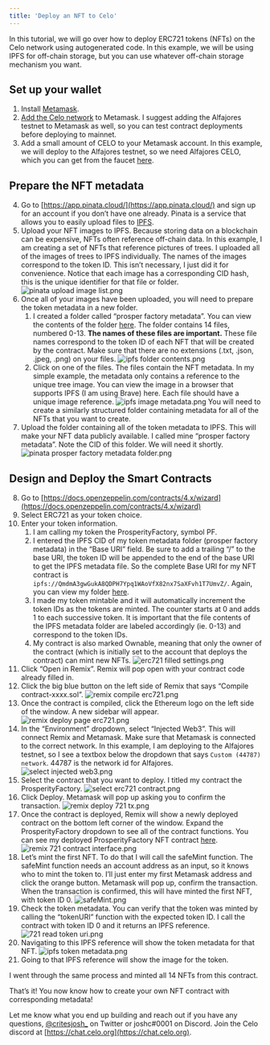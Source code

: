```yaml
---
title: 'Deploy an NFT to Celo'
---
```


In this tutorial, we will go over how to deploy ERC721 tokens (NFTs) on the Celo network using autogenerated code. In this example, we will be using IPFS for off-chain storage, but you can use whatever off-chain storage mechanism you want.

## Set up your wallet

1. Install [Metamask](https://metamask.io/).
2. [Add the Celo network](/getting-started/wallets/using-metamask-with-celo/manual-setup#adding-a-celo-network-to-metamask) to Metamask. I suggest adding the Alfajores testnet to Metamask as well, so you can test contract deployments before deploying to mainnet.
3. Add a small amount of CELO to your Metamask account. In this example, we will deploy to the Alfajores testnet, so we need Alfajores CELO, which you can get from the faucet [here](https://celo.org/developers/faucet).

## Prepare the NFT metadata

4. Go to [https://app.pinata.cloud/](https://app.pinata.cloud/) and sign up for an account if you don’t have one already. Pinata is a service that allows you to easily upload files to [IPFS](https://ipfs.io/).
5. Upload your NFT images to IPFS. Because storing data on a blockchain can be expensive, NFTs often reference off-chain data. In this example, I am creating a set of NFTs that reference pictures of trees. I uploaded all of the images of trees to IPFS individually. The names of the images correspond to the token ID. This isn’t necessary, I just did it for convenience. Notice that each image has a corresponding CID hash, this is the unique identifier for that file or folder. ![pinata upload image list.png](https://github.com/critesjosh/images/blob/main/token_deploy_tutorials/pinata%20upload%20image%20list.png?raw=true)
6. Once all of your images have been uploaded, you will need to prepare the token metadata in a new folder. 
   1. I created a folder called “prosper factory metadata”. You can view the contents of the folder [here](https://gateway.pinata.cloud/ipfs/QmdmA3gwGukA8QDPH7Ypq1WAoVfX82nx7SaXFvh1T7UmvZ). The folder contains 14 files, numbered 0-13. **The names of these files are important.** These file names correspond to the token ID of each NFT that will be created by the contract. Make sure that there are no extensions (.txt, .json, .jpeg, .png) on your files. ![ipfs folder contents.png](https://github.com/critesjosh/images/blob/main/token_deploy_tutorials/ipfs%20folder%20contents.png?raw=true)
   2. Click on one of the files. The files contain the NFT metadata. In my simple example, the metadata only contains a reference to the unique tree image. You can view the image in a browser that supports IPFS (I am using Brave) here. Each file should have a unique image reference. ![ipfs image metadata.png](https://github.com/critesjosh/images/blob/main/token_deploy_tutorials/ipfs%20image%20metadata.png?raw=true) You will need to create a similarly structured folder containing metadata for all of the NFTs that you want to create.
7. Upload the folder containing all of the token metadata to IPFS. This will make your NFT data publicly available. I called mine “prosper factory metadata”. Note the CID of this folder. We will need it shortly. ![pinata prosper factory metadata folder.png](https://github.com/critesjosh/images/blob/main/token_deploy_tutorials/pinata%20prosper%20factory%20metadata%20folder.png?raw=true)

## Design and Deploy the Smart Contracts

8. Go to [https://docs.openzeppelin.com/contracts/4.x/wizard](https://docs.openzeppelin.com/contracts/4.x/wizard)
9. Select ERC721 as your token choice.
10. Enter your token information.
    1. I am calling my token the ProsperityFactory, symbol PF.
    2. I entered the IPFS CID of my token metadata folder (prosper factory metadata) in the “Base URI” field. Be sure to add a trailing “/” to the base URI, the token ID will be appended to the end of the base URI to get the IPFS metadata file. So the complete Base URI for my NFT contract is `ipfs://QmdmA3gwGukA8QDPH7Ypq1WAoVfX82nx7SaXFvh1T7UmvZ/`. Again, you can view my folder [here](https://gateway.pinata.cloud/ipfs/QmdmA3gwGukA8QDPH7Ypq1WAoVfX82nx7SaXFvh1T7UmvZ).
    3. I made my token mintable and it will automatically increment the token IDs as the tokens are minted. The counter starts at 0 and adds 1 to each successive token. It is important that the file contents of the IPFS metadata folder are labeled accordingly (ie. 0-13) and correspond to the token IDs.
    4. My contract is also marked Ownable, meaning that only the owner of the contract (which is initially set to the account that deploys the contract) can mint new NFTs. ![erc721 filled settings.png](https://github.com/critesjosh/images/blob/main/token_deploy_tutorials/erc721%20filled%20settings.png?raw=true)
11. Click “Open in Remix”. Remix will pop open with your contract code already filled in.
12. Click the big blue button on the left side of Remix that says “Compile contract-xxxx.sol”. ![remix compile erc721.png](https://github.com/critesjosh/images/blob/main/token_deploy_tutorials/remix%20compile%20erc721.png?raw=true)
13. Once the contract is compiled, click the Ethereum logo on the left side of the window. A new sidebar will appear. ![remix deploy page erc721.png](https://github.com/critesjosh/images/blob/main/token_deploy_tutorials/remix%20deploy%20page%20erc721.png?raw=true)
14. In the “Environment” dropdown, select “Injected Web3”. This will connect Remix and Metamask. Make sure that Metamask is connected to the correct network. In this example, I am deploying to the Alfajores testnet, so I see a textbox below the dropdown that says `Custom (44787) network`. 44787 is the network id for Alfajores. ![select injected web3.png](https://github.com/critesjosh/images/blob/main/token_deploy_tutorials/select%20injected%20web3.png?raw=true)
15. Select the contract that you want to deploy. I titled my contract the ProsperityFactory. ![select erc721 contract.png](https://github.com/critesjosh/images/blob/main/token_deploy_tutorials/select%20erc721%20contract.png?raw=true)
16. Click Deploy. Metamask will pop up asking you to confirm the transaction. ![remix deploy 721 tx.png](https://github.com/critesjosh/images/blob/main/token_deploy_tutorials/remix%20deploy%20721%20tx.png?raw=true)
17. Once the contract is deployed, Remix will show a newly deployed contract on the bottom left corner of the window. Expand the ProsperityFactory dropdown to see all of the contract functions. You can see my deployed ProsperityFactory NFT contract [here](https://alfajores-blockscout.celo-testnet.org/address/0xD8ea7beC4820dbC22aCf87EB0cCFE50203a45A6F/transactions). ![remix 721 contract interface.png](https://github.com/critesjosh/images/blob/main/token_deploy_tutorials/remix%20721%20contract%20interface.png?raw=true)
18. Let’s mint the first NFT. To do that I will call the safeMint function. The safeMint function needs an account address as an input, so it knows who to mint the token to. I’ll just enter my first Metamask address and click the orange button. Metamask will pop up, confirm the transaction. When the transaction is confirmed, this will have minted the first NFT, with token ID 0. ![safeMint.png](https://github.com/critesjosh/images/blob/main/token_deploy_tutorials/safeMint.png?raw=true)
19. Check the token metadata. You can verify that the token was minted by calling the “tokenURI” function with the expected token ID. I call the contract with token ID 0 and it returns an IPFS reference. ![721 read token uri.png](https://github.com/critesjosh/images/blob/main/token_deploy_tutorials/721%20read%20token%20uri.png?raw=true)
20. Navigating to this IPFS reference will show the token metadata for that NFT. ![ipfs token metadata.png](https://github.com/critesjosh/images/blob/main/token_deploy_tutorials/ipfs%20token%20metadata.png?raw=true)
21. Going to that IPFS reference will show the image for the token.

I went through the same process and minted all 14 NFTs from this contract.

That’s it! You now know how to create your own NFT contract with corresponding metadata! 

Let me know what you end up building and reach out if you have any questions, [@critesjosh_](https://twitter.com/critesjosh_) on Twitter or joshc#0001 on Discord. Join the Celo discord at [https://chat.celo.org](https://chat.celo.org).

